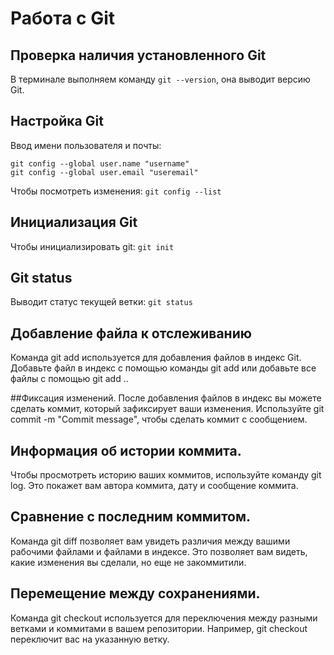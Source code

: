 
# Работа с Git

## Проверка наличия установленного Git
В терминале выполняем команду `git --version`, она выводит версию Git.
        
## Настройка Git
Ввод имени пользователя и почты:

```
git config --global user.name "username"
git config --global user.email "useremail"
```

Чтобы посмотреть изменения:
`git config --list`

## Инициализация Git
Чтобы инициализировать git:
`git init`
   

## Git status
Выводит статус текущей ветки:
`git status`

## Добавление файла к отслеживанию
Команда git add используется для добавления файлов в индекс Git. Добавьте файл в индекс с помощью команды git add <filename> или добавьте все файлы с помощью git add ..

##Фиксация изменений.
После добавления файлов в индекс вы можете сделать коммит, который зафиксирует ваши изменения. Используйте git commit -m "Commit message", чтобы сделать коммит с сообщением.

## Информация об истории коммита.
Чтобы просмотреть историю ваших коммитов, используйте команду git log. Это покажет вам автора коммита, дату и сообщение коммита.

## Сравнение с последним коммитом.
Команда git diff позволяет вам увидеть различия между вашими рабочими файлами и файлами в индексе. Это позволяет вам видеть, какие изменения вы сделали, но еще не закоммитили.

## Перемещение между сохранениями.
Команда git checkout используется для переключения между разными ветками и коммитами в вашем репозитории. Например, git checkout <branch-name> переключит вас на указанную ветку.

